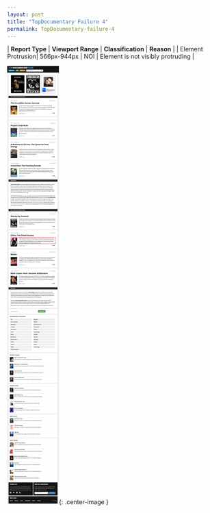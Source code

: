 ```yaml
---
layout: post
title: "TopDocumentary Failure 4"
permalink: TopDocumentary-failure-4
---
```

| **Report Type** | **Viewport Range** | **Classification** | **Reason** |
| Element Protrusion| 566px-944px | NOI | Element is not visibly protruding | 

![Screenshot of the fault](../assets/images/TopDocumentary/fault4/overflow-Width755.png){: .center-image }